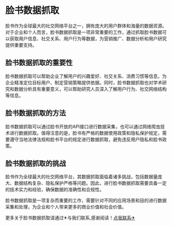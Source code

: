 # 脸书数据抓取

脸书作为全球最大的社交网络平台之一，拥有庞大的用户群体和海量的数据资源。对于企业和个人而言，脸书数据抓取是一项非常重要的工作，通过抓取脸书数据可以获取用户信息、社交关系、用户行为等数据，为营销推广、数据分析和用户研究提供重要支持。

## 脸书数据抓取的重要性

脸书数据抓取可以帮助企业了解用户的兴趣爱好、社交关系、消费习惯等信息，为企业精准定位目标用户、制定营销策略提供依据。同时，脸书数据抓取也对学术研究和数据分析具有重要意义，可以帮助研究人员深入了解用户行为、社交网络结构等信息。

## 脸书数据抓取的方法

脸书数据抓取可以通过脸书开放的API接口进行数据采集，也可以通过网络爬虫技术进行数据抓取。值得注意的是，脸书有严格的数据使用政策和隐私保护规定，需要遵守当地法律法规和脸书平台的规定进行数据抓取，避免违反用户隐私和脸书政策。

## 脸书数据抓取的挑战

脸书作为全球最大的社交网络平台，其数据抓取面临着诸多挑战，包括数据量庞大、数据结构复杂、隐私保护严格等问题。因此，进行脸书数据抓取需要具备一定的技术实力和经验，确保数据的准确性和合规性。

脸书数据抓取是一项复杂而重要的工作，需要针对不同的应用场景和目的进行数据采集和处理，为企业和个人带来更多的商业价值和社会价值。

更多关于脸书数据抓取请通过✈与我们联系,感谢阅读！[点我联系✈](https://dev.k02.cc)